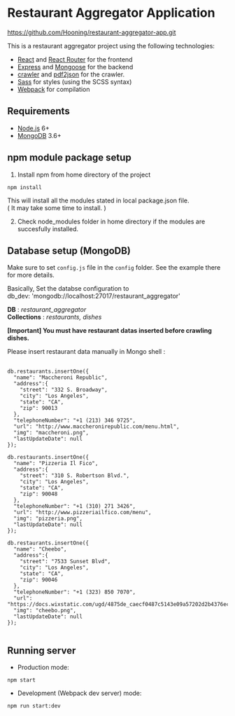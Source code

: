 # Restaurant Aggregator Application

https://github.com/Hooning/restaurant-aggregator-app.git

This is a restaurant aggregator project using the following technologies:
- [React](https://facebook.github.io/react/) and [React Router](https://reacttraining.com/react-router/) for the frontend
- [Express](http://expressjs.com/) and [Mongoose](http://mongoosejs.com/) for the backend
- [crawler](https://www.npmjs.com/package/crawler/) and [pdf2json](https://www.npmjs.com/package/pdf2json/) for the crawler.
- [Sass](http://sass-lang.com/) for styles (using the SCSS syntax)
- [Webpack](https://webpack.github.io/) for compilation


## Requirements

- [Node.js](https://nodejs.org/en/) 6+
- [MongoDB](https://www.mongodb.com/mongodb-3.6/) 3.6+

## npm module package setup

1. Install npm from home directory of the project <br/>
```shell
npm install
```
This will install all the modules stated in local package.json file. <br/> ( It may take some time to install. )

2. Check node_modules folder in home directory if the modules are succesfully installed.

## Database setup (MongoDB)

Make sure to set `config.js` file in the `config` folder. See the example there for more details.

Basically, Set the databse configuration to <br/>
db_dev: 'mongodb://localhost:27017/restaurant_aggregator'

**DB** : *restaurant_aggregator* <br/>
**Collections** : *restaurants, dishes*

**[Important] You must have restaurant datas inserted before crawling dishes.**


Please insert restaurant data manually in Mongo shell :
<pre>
    <code>
db.restaurants.insertOne({
  "name": "Maccheroni Republic",
  "address":{
    "street": "332 S. Broadway",
    "city": "Los Angeles",
    "state": "CA",
    "zip": 90013
  },
  "telephoneNumber": "+1 (213) 346 9725",
  "url": "http://www.maccheronirepublic.com/menu.html",
  "img": "maccheroni.png",
  "lastUpdateDate": null
});

db.restaurants.insertOne({
  "name": "Pizzeria Il Fico",
  "address":{
    "street": "310 S. Robertson Blvd.",
    "city": "Los Angeles",
    "state": "CA",
    "zip": 90048
  },
  "telephoneNumber": "+1 (310) 271 3426",
  "url": "http://www.pizzeriailfico.com/menu",
  "img": "pizzeria.png",
  "lastUpdateDate": null
});

db.restaurants.insertOne({
  "name": "Cheebo",
  "address":{
    "street": "7533 Sunset Blvd",
    "city": "Los Angeles",
    "state": "CA",
    "zip": 90046
  },
  "telephoneNumber": "+1 (323) 850 7070",
  "url": "https://docs.wixstatic.com/ugd/4875de_caecf0487c5143e09a57202d2b4376ec.pdf",
  "img": "cheebo.png",
  "lastUpdateDate": null
});
    </code>
</pre>

## Running server

- Production mode:

```shell
npm start
```

- Development (Webpack dev server) mode:

```shell
npm run start:dev
```
